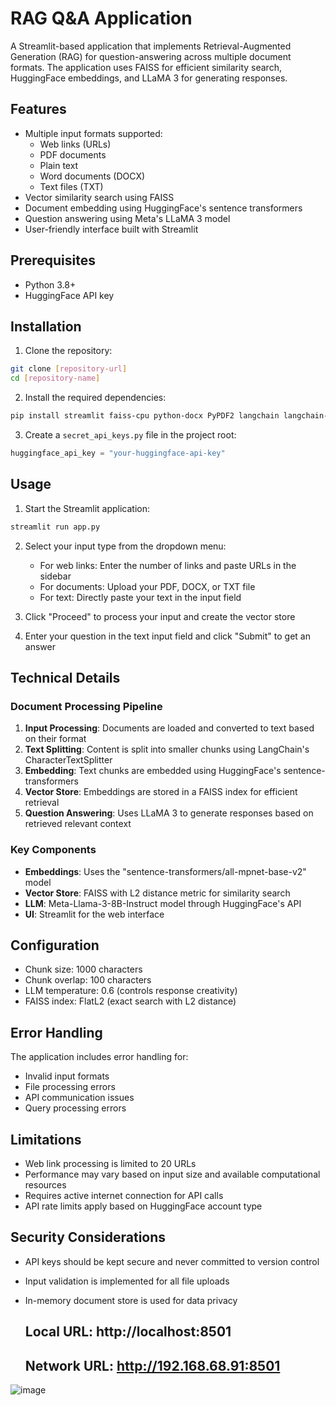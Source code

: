 # RAG Q&A Application

A Streamlit-based application that implements Retrieval-Augmented Generation (RAG) for question-answering across multiple document formats. The application uses FAISS for efficient similarity search, HuggingFace embeddings, and LLaMA 3 for generating responses.

## Features

- Multiple input formats supported:
  - Web links (URLs)
  - PDF documents
  - Plain text
  - Word documents (DOCX)
  - Text files (TXT)
- Vector similarity search using FAISS
- Document embedding using HuggingFace's sentence transformers
- Question answering using Meta's LLaMA 3 model
- User-friendly interface built with Streamlit

## Prerequisites

- Python 3.8+
- HuggingFace API key

## Installation

1. Clone the repository:
```bash
git clone [repository-url]
cd [repository-name]
```

2. Install the required dependencies:
```bash
pip install streamlit faiss-cpu python-docx PyPDF2 langchain langchain-community langchain-huggingface
```

3. Create a `secret_api_keys.py` file in the project root:
```python
huggingface_api_key = "your-huggingface-api-key"
```

## Usage

1. Start the Streamlit application:
```bash
streamlit run app.py
```

2. Select your input type from the dropdown menu:
   - For web links: Enter the number of links and paste URLs in the sidebar
   - For documents: Upload your PDF, DOCX, or TXT file
   - For text: Directly paste your text in the input field

3. Click "Proceed" to process your input and create the vector store

4. Enter your question in the text input field and click "Submit" to get an answer

## Technical Details

### Document Processing Pipeline

1. **Input Processing**: Documents are loaded and converted to text based on their format
2. **Text Splitting**: Content is split into smaller chunks using LangChain's CharacterTextSplitter
3. **Embedding**: Text chunks are embedded using HuggingFace's sentence-transformers
4. **Vector Store**: Embeddings are stored in a FAISS index for efficient retrieval
5. **Question Answering**: Uses LLaMA 3 to generate responses based on retrieved relevant context

### Key Components

- **Embeddings**: Uses the "sentence-transformers/all-mpnet-base-v2" model
- **Vector Store**: FAISS with L2 distance metric for similarity search
- **LLM**: Meta-Llama-3-8B-Instruct model through HuggingFace's API
- **UI**: Streamlit for the web interface

## Configuration

- Chunk size: 1000 characters
- Chunk overlap: 100 characters
- LLM temperature: 0.6 (controls response creativity)
- FAISS index: FlatL2 (exact search with L2 distance)

## Error Handling

The application includes error handling for:
- Invalid input formats
- File processing errors
- API communication issues
- Query processing errors

## Limitations

- Web link processing is limited to 20 URLs
- Performance may vary based on input size and available computational resources
- Requires active internet connection for API calls
- API rate limits apply based on HuggingFace account type

## Security Considerations

- API keys should be kept secure and never committed to version control
- Input validation is implemented for all file uploads
- In-memory document store is used for data privacy

  ## Local URL: http://localhost:8501
  ## Network URL: http://192.168.68.91:8501


![image](https://github.com/user-attachments/assets/8b0a5df2-ae91-46c9-a63e-b95fd56a4b6f)
